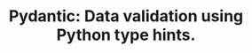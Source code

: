 ---
title: 'Pydantic: Data validation using Python type hints.' 
acronym: PYDANTIC
type: GL - Tier 2
webpage: 'https://pydantic-docs.helpmanual.io/' 
---